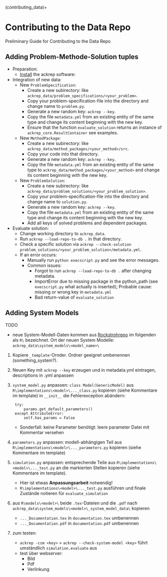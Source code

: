 (contributing_data)=
# Contributing to the Data Repo
Preliminary Guide for Contributing to the Data Repo
## Adding Problem-Methode-Solution tuples

- Preparation:
    - [Install](installation) the ackrep software:
- Integration of new data:
    - New `ProblemSpecification`:
        - Create a new subirectory: like `ackrep_data/problem_specifications/<your_problem>`.
        - Copy your problem-specification-file into the directory and change name to `problem.py`.
        - Generate a new random key: `ackrep --key`.
        - Copy the file `metadata.yml` from an existing entity of the same type and change its content beginning with the new key.
        - Ensure that the function `evaluate_solution` returns an instance of `ackrep_core.ResultContainer` see examples.
    - New `MethodPackage`:
        - Create a new subirectory: like `ackrep_data/method_packages/<your_method>/src`.
        - Copy your code into that directory.
        - Generate a new random key: `ackrep --key`.
        - Copy the file `metadata.yml` from an existing entity of the same type to `ackrep_data/method_packages/<your_method>` and change its content beginning with the new key.
    - New `ProblemSolution`:
        - Create a new subirectory: like `ackrep_data/problem_solutions/<your_problem_solution>`.
        - Copy your problem-specification-file into the directory and change name to `solution.py`.
        - Generate a new random key: `ackrep --key`.
        - Copy the file `metadata.yml` from an existing entity of the same type and change its content beginning with the new key.
        - Add all keys of solved problems and dependent packages.
- Evaluate solution:
    - Change working directory to `ackrep_data`.
    - Run `ackrep --load-repo-to-db .` in that directory.
    - Check a specific solution via `ackrep --check-solution problem_solutions/<your_problem_solution>/metadata.yml`.
    - If an error occurs:
        - Manually run `python execscript.py` and see the error messages.
        - Common issues:
            - Forgot to run `ackrep --load-repo-to-db .` after changing metadata.
            - ImportError due to missing package in the python_path (see `execscript.py` what actually is inserted); Probable cause: missing or wrong key in `metadata.yml`
            - Bad return-value of `evaluate_solution`

## Adding System Models
TODO
- neue System-Modell-Daten kommen aus [Rockstrohrepo](https://github.com/JRockstroh/Catalog-of-dynamical-and-control-system-models) im folgenden als `R\` bezeichnet. Ort der neuen System Modelle: `ackrep_data\system_models\<model_name>\`
1. Kopiere `_template`-Ornder. Ordner geeignet umbenennen (something_system?).
2. Neuen Key mit `ackrep --key` erzeugen und in metadata.yml eintragen, descriptions in .yml anpassen
3. `system_model.py` anpassen: `class Model(GenericModel)` aus `R\implementations\<model>\..._class.py` kopieren (siehe Kommentare im template)
        in `__init__` die Fehlerexception abändern:
        
        try:
            params.get_default_parameters()
        except AttributeError:
            self.has_params = False 
    - Sonderfall: keine Parameter benötigt: leere parameter Datei mit Kommentar versehen
5. `parameters.py` anpassen: modell-abhängigen Teil aus `R\implementations\<model>\..._parameters.py` kopieren (siehe Kommentare im template)
6. `simulation.py` anpassen: entsprechende Teile aus `R\implementations\<model>\..._test.py` an die markierten Stellen kopieren (siehe Kommentare im template).
    - Hier ist etwas **Anpassungsarbeit** notwendig!
    - `R\implementations\<model>\..._test.py` ausführen und finale Zustände notieren für `evaluate_simulation`
7. aus `R\models\<model>\` beide `.tex`-Dateien und die `.pdf` nach `ackrep_data\system_models\<model>\_system_model_data\` kopieren
    - `..._Documentation.tex` in `documentation.tex` umbenennen
    - `..._Documentation.pdf` in `documentation.pdf` umbenennen 
8. zum testen: 
    - `ackrep -csm <key>` = `ackrep --check-system-model <key>` führt umständlich `simulation.evaluate` aus
    - test über webserver: 
        - Bild
        - Pdf
        - Verlinkung